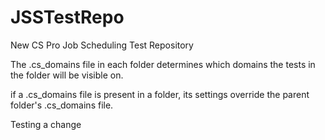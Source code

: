 # JSSTestRepo
New CS Pro Job Scheduling Test Repository

The .cs_domains file in each folder determines which domains the tests in the folder will be visible on. 

if a .cs_domains file is present in a folder, its settings override the parent folder's .cs_domains file. 

Testing a change
